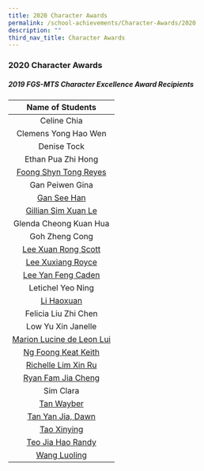 ```yaml
---
title: 2020 Character Awards
permalink: /school-achievements/Character-Awards/2020
description: ""
third_nav_title: Character Awards
---
```

### 2020 Character Awards

##### 2019 FGS-MTS Character Excellence Award Recipients 

| Name of Students 	|
|:---:	|
| Celine Chia 	|
| Clemens Yong Hao Wen 	|
| Denise Tock 	|
| Ethan Pua Zhi Hong 	|
| [Foong Shyn Tong Reyes](/files/Foong%20Shyn%20Tong%20Reyes.pdf) 	|
| Gan Peiwen Gina 	|
| [Gan See Han](/files/Gan%20See%20Han.pdf) 	|
| [Gillian Sim Xuan Le](/files/Gillian%20Sim%20Xuan%20Le.pdf) 	|
| Glenda Cheong Kuan Hua 	|
| Goh Zheng Cong 	|
| [Lee Xuan Rong Scott](/files/Lee%20Xuan%20Rong,%20Scott.pdf) 	|
| [Lee Xuxiang Royce](/files/Lee%20Xuxiang%20Royce.pdf) 	|
| [Lee Yan Feng Caden](/files/Lee%20Yan%20Feng%20Caden.pdf) 	|
| Letichel Yeo Ning 	|
| [Li Haoxuan](/files/Li%20Haoxuan.pdf) 	|
| Felicia Liu Zhi Chen 	|
| Low Yu Xin Janelle 	|
| [Marion Lucine de Leon Lui](/files/Marion%20Lucine%20de%20Leon%20Lui.pdf) 	|
| [Ng Foong Keat Keith](/files/Ng%20Foong%20Keat%20Keith.pdf) 	|
| [Richelle Lim Xin Ru](/files/Richelle%20Lim%20Xin%20Ru.pdf) 	|
| [Ryan Fam Jia Cheng](/files/Ryan%20Fam%20Jia%20Cheng.pdf) 	|
| Sim Clara 	|
| [Tan Wayber](/files/Tan%20Wayber.pdf) 	|
| [Tan Yan Jia, Dawn](/files/Tan%20Yan%20Jia,%20Dawn.pdf) 	|
| [Tao Xinying](/files/Tao%20Xinying.pdf) 	|
| [Teo Jia Hao Randy](/files/Teo%20Jia%20Hao%20Randy.pdf) 	|
| [Wang Luoling](/files/Wang%20Luoling.pdf) 	|